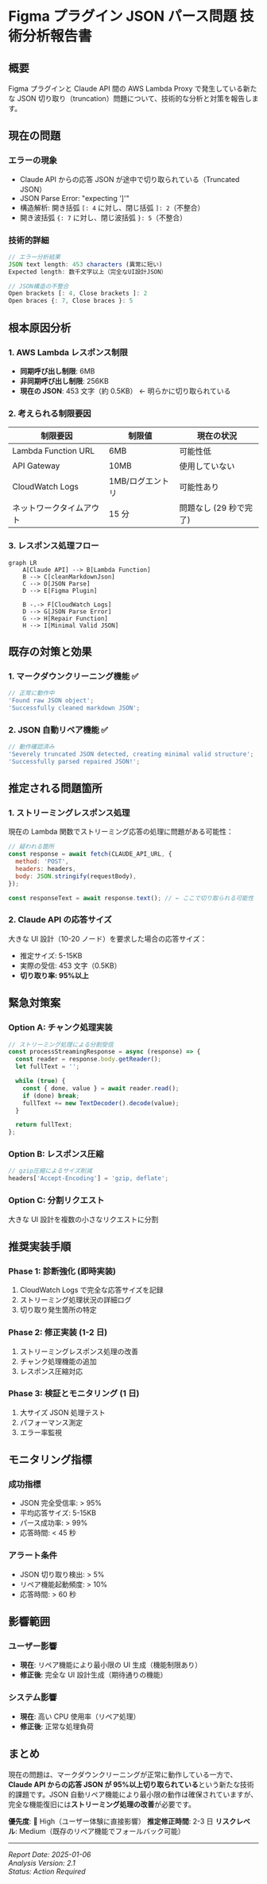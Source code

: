 # Figma プラグイン JSON パース問題 技術分析報告書

## 概要

Figma プラグインと Claude API 間の AWS Lambda Proxy で発生している新たな JSON 切り取り（truncation）問題について、技術的な分析と対策を報告します。

## 現在の問題

### エラーの現象

- Claude API からの応答 JSON が途中で切り取られている（Truncated JSON）
- JSON Parse Error: "expecting ']'"
- 構造解析: 開き括弧 `[: 4` に対し、閉じ括弧 `]: 2`（不整合）
- 開き波括弧 `{: 7` に対し、閉じ波括弧 `}: 5`（不整合）

### 技術的詳細

```javascript
// エラー分析結果
JSON text length: 453 characters (異常に短い)
Expected length: 数千文字以上（完全なUI設計JSON）

// JSON構造の不整合
Open brackets [: 4, Close brackets ]: 2
Open braces {: 7, Close braces }: 5
```

## 根本原因分析

### 1. AWS Lambda レスポンス制限

- **同期呼び出し制限**: 6MB
- **非同期呼び出し制限**: 256KB
- **現在の JSON**: 453 文字（約 0.5KB） ← 明らかに切り取られている

### 2. 考えられる制限要因

| 制限要因                 | 制限値           | 現在の状況             |
| ------------------------ | ---------------- | ---------------------- |
| Lambda Function URL      | 6MB              | 可能性低               |
| API Gateway              | 10MB             | 使用していない         |
| CloudWatch Logs          | 1MB/ログエントリ | 可能性あり             |
| ネットワークタイムアウト | 15 分            | 問題なし (29 秒で完了) |

### 3. レスポンス処理フロー

```mermaid
graph LR
    A[Claude API] --> B[Lambda Function]
    B --> C[cleanMarkdownJson]
    C --> D[JSON Parse]
    D --> E[Figma Plugin]

    B -.-> F[CloudWatch Logs]
    D --> G[JSON Parse Error]
    G --> H[Repair Function]
    H --> I[Minimal Valid JSON]
```

## 既存の対策と効果

### 1. マークダウンクリーニング機能 ✅

```javascript
// 正常に動作中
'Found raw JSON object';
'Successfully cleaned markdown JSON';
```

### 2. JSON 自動リペア機能 ✅

```javascript
// 動作確認済み
'Severely truncated JSON detected, creating minimal valid structure';
'Successfully parsed repaired JSON!';
```

## 推定される問題箇所

### 1. ストリーミングレスポンス処理

現在の Lambda 関数でストリーミング応答の処理に問題がある可能性：

```javascript
// 疑われる箇所
const response = await fetch(CLAUDE_API_URL, {
  method: 'POST',
  headers: headers,
  body: JSON.stringify(requestBody),
});

const responseText = await response.text(); // ← ここで切り取られる可能性
```

### 2. Claude API の応答サイズ

大きな UI 設計（10-20 ノード）を要求した場合の応答サイズ：

- 推定サイズ: 5-15KB
- 実際の受信: 453 文字（0.5KB）
- **切り取り率: 95%以上**

## 緊急対策案

### Option A: チャンク処理実装

```javascript
// ストリーミング処理による分割受信
const processStreamingResponse = async (response) => {
  const reader = response.body.getReader();
  let fullText = '';

  while (true) {
    const { done, value } = await reader.read();
    if (done) break;
    fullText += new TextDecoder().decode(value);
  }

  return fullText;
};
```

### Option B: レスポンス圧縮

```javascript
// gzip圧縮によるサイズ削減
headers['Accept-Encoding'] = 'gzip, deflate';
```

### Option C: 分割リクエスト

大きな UI 設計を複数の小さなリクエストに分割

## 推奨実装手順

### Phase 1: 診断強化 (即時実装)

1. CloudWatch Logs で完全な応答サイズを記録
2. ストリーミング処理状況の詳細ログ
3. 切り取り発生箇所の特定

### Phase 2: 修正実装 (1-2 日)

1. ストリーミングレスポンス処理の改善
2. チャンク処理機能の追加
3. レスポンス圧縮対応

### Phase 3: 検証とモニタリング (1 日)

1. 大サイズ JSON 処理テスト
2. パフォーマンス測定
3. エラー率監視

## モニタリング指標

### 成功指標

- JSON 完全受信率: > 95%
- 平均応答サイズ: 5-15KB
- パース成功率: > 99%
- 応答時間: < 45 秒

### アラート条件

- JSON 切り取り検出: > 5%
- リペア機能起動頻度: > 10%
- 応答時間: > 60 秒

## 影響範囲

### ユーザー影響

- **現在**: リペア機能により最小限の UI 生成（機能制限あり）
- **修正後**: 完全な UI 設計生成（期待通りの機能）

### システム影響

- **現在**: 高い CPU 使用率（リペア処理）
- **修正後**: 正常な処理負荷

## まとめ

現在の問題は、マークダウンクリーニングが正常に動作している一方で、**Claude API からの応答 JSON が 95%以上切り取られている**という新たな技術的課題です。JSON 自動リペア機能により最小限の動作は確保されていますが、完全な機能復旧には**ストリーミング処理の改善**が必要です。

**優先度**: 🔴 High（ユーザー体験に直接影響）
**推定修正時間**: 2-3 日
**リスクレベル**: Medium（既存のリペア機能でフォールバック可能）

---

_Report Date: 2025-01-06_  
_Analysis Version: 2.1_  
_Status: Action Required_
